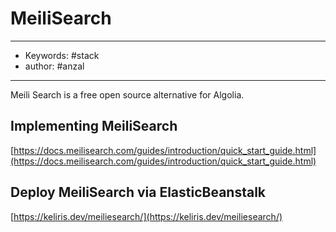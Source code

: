 # MeiliSearch
---
- Keywords: #stack
- author: #anzal
---

Meili Search is a free open source alternative for Algolia. 

## Implementing MeiliSearch
[https://docs.meilisearch.com/guides/introduction/quick_start_guide.html](https://docs.meilisearch.com/guides/introduction/quick_start_guide.html)

## Deploy MeiliSearch via ElasticBeanstalk
 [https://keliris.dev/meiliesearch/](https://keliris.dev/meiliesearch/)